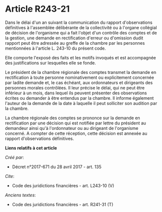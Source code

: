 # Article R243-21

Dans le délai d'un an suivant la communication du rapport d'observations définitives à l'assemblée délibérante de la
collectivité ou à l'organe collégial de décision de l'organisme qui a fait l'objet d'un contrôle des comptes et de la
gestion, une demande en rectification d'erreur ou d'omission dudit rapport peut être adressée au greffe de la chambre par les
personnes mentionnées à l'article L. 243-10 du présent code. 

Elle comporte l'exposé des faits et les motifs invoqués et est accompagnée des justifications sur lesquelles elle se fonde. 

Le président de la chambre régionale des comptes transmet la demande en rectification à toute personne nominativement ou
explicitement concernée par ladite demande et, le cas échéant, aux ordonnateurs et dirigeants des personnes morales
contrôlées. Il leur précise le délai, qui ne peut être inférieur à un mois, dans lequel ils peuvent présenter des
observations écrites ou demander à être entendus par la chambre. Il informe également l'auteur de la demande de la date à
laquelle il peut solliciter son audition par la chambre. 

La chambre régionale des comptes se prononce sur la demande en rectification par une décision qui est notifiée par lettre du
président au demandeur ainsi qu'à l'ordonnateur ou au dirigeant de l'organisme concerné. A compter de cette réception, cette
décision est annexée au rapport d'observations définitives.

**Liens relatifs à cet article**

_Créé par_:

  - Décret n°2017-671 du 28 avril 2017 - art. 135

_Cite_:

  - Code des juridictions financières - art. L243-10 (V)

_Anciens textes_:

  - Code des juridictions financières - art. R241-31 (T)
